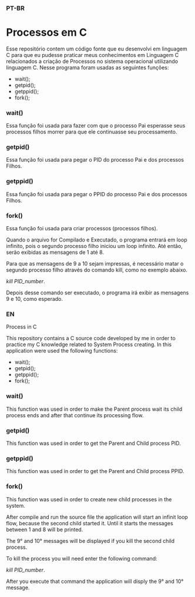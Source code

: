 ### PT-BR

# Processos em C

Esse repositório contem um código fonte que eu desenvolvi em linguagem C para que eu pudesse praticar meus conhecimentos em Linguagem C relacionados a criação de Processos no sistema operacional utilizando linguagem C.
Nesse programa foram usadas as seguintes funções:
- wait();
- getpid();
- getppid();
- fork();

### wait()

Essa função foi usada para fazer com que o processo Pai esperasse seus processos filhos morrer para que ele continuasse seu processamento.

### getpid()

Essa função foi usada para pegar o PID do processo Pai e dos processos Filhos.

### getppid()

Essa função foi usada para pegar o PPID do processo Pai e dos processos Filhos.

### fork()

Essa função foi usada para criar processos (processos filhos).

Quando o arquivo for Compilado e Executado, o programa entrará em loop infinito, pois o segundo processo filho iniciou um loop infinito.
Até então, serão exibidas as mensagens de 1 até 8.

Para que as mensagens de 9 a 10 sejam impressas, é necessário matar o segundo processo filho através do comando kill, como no exemplo abaixo.

*kill PID_number*.

Depois desse comando ser executado, o programa irá exibir as mensagens 9 e 10, como esperado.

### EN

Process in C

This repository contains a C source code developed by me in order to practice my C knowledge related to System Process creating.
In this application were used the following functions:

- wait();
- getpid();
- getppid();
- fork();

### wait()

This function was used in order to make the Parent process wait its child process ends and after that continue its processing flow.

### getpid()
 
This function was used in order to get the Parent and Child process PID.

### getppid()

This function was used in order to get the Parent and Child process PPID.

### fork()

This function was used in order to create new child processes in the system.

After compile and run the source file the application will start an infinit loop flow, because the second child started it. 
Until it starts the messages between 1 and 8 will be printed.

The 9° and 10° messages will be displayed if you kill the second child process.

To kill the process you will need enter the following command:

*kill PID_number*.

After you execute that command the application will disply the 9° and 10° message.

